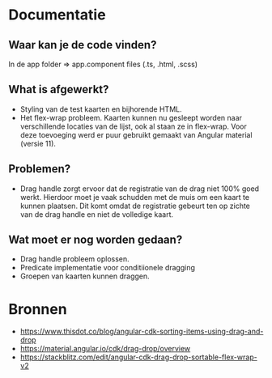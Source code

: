 # Documentatie

## Waar kan je de code vinden?
In de app folder => app.component files (.ts, .html, .scss)

## What is afgewerkt?
- Styling van de test kaarten en bijhorende HTML.
- Het flex-wrap probleem. Kaarten kunnen nu gesleept worden naar verschillende locaties van de lijst, ook al staan ze in flex-wrap. Voor deze toevoeging werd er puur gebruikt gemaakt van Angular material (versie 11).

## Problemen?
- Drag handle zorgt ervoor dat de registratie van de drag niet 100% goed werkt. Hierdoor moet je vaak schudden met de muis om een kaart te kunnen plaatsen. Dit komt omdat de registratie gebeurt ten op zichte van de drag handle en niet de volledige kaart.

## Wat moet er nog worden gedaan?
- Drag handle probleem oplossen.
- Predicate implementatie voor conditiionele dragging
- Groepen van kaarten kunnen draggen.

# Bronnen
- https://www.thisdot.co/blog/angular-cdk-sorting-items-using-drag-and-drop
- https://material.angular.io/cdk/drag-drop/overview
- https://stackblitz.com/edit/angular-cdk-drag-drop-sortable-flex-wrap-v2
